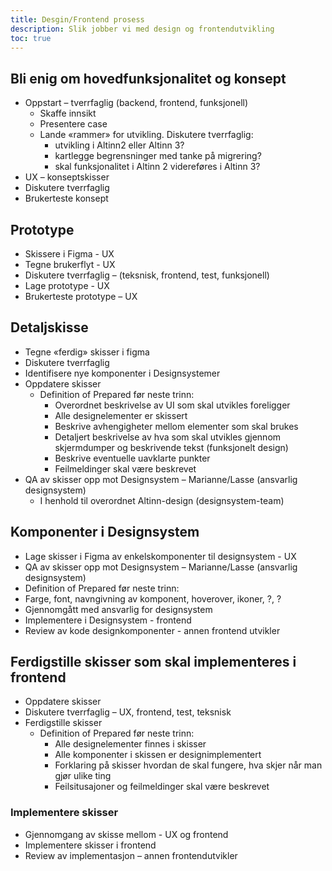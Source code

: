 ```yaml
---
title: Desgin/Frontend prosess
description: Slik jobber vi med design og frontendutvikling
toc: true
---
```



## Bli enig om hovedfunksjonalitet og konsept
  - Oppstart – tverrfaglig (backend, frontend, funksjonell) 
    - Skaffe innsikt
    - Presentere case
    - Lande «rammer» for utvikling. Diskutere tverrfaglig: 
      - utvikling i Altinn2 eller Altinn 3? 
      - kartlegge begrensninger med tanke på migrering? 
      - skal funksjonalitet i Altinn 2 videreføres i Altinn 3? 
  - UX – konseptskisser
  - Diskutere tverrfaglig
  - Brukerteste konsept

## Prototype 
- Skissere i Figma - UX
- Tegne brukerflyt - UX
- Diskutere tverrfaglig – (teksnisk, frontend, test, funksjonell) 
- Lage prototype - UX
- Brukerteste prototype – UX
  
## Detaljskisse
- Tegne «ferdig» skisser i figma
- Diskutere tverrfaglig
- Identifisere nye komponenter i Designsystemer
- Oppdatere skisser 
  - Definition of Prepared før neste trinn: 
    - Overordnet beskrivelse av UI som skal utvikles foreligger
    - Alle designelementer er skissert
    - Beskrive avhengigheter mellom elementer som skal brukes
    - Detaljert beskrivelse av hva som skal utvikles gjennom skjermdumper og beskrivende tekst (funksjonelt design)
    - Beskrive eventuelle uavklarte punkter
    - Feilmeldinger skal være beskrevet
- QA av skisser opp mot Designsystem – Marianne/Lasse (ansvarlig designsystem)
  - I henhold til overordnet Altinn-design (designsystem-team)

## Komponenter i Designsystem
- Lage skisser i Figma av enkelskomponenter til designsystem - UX
- QA av skisser opp mot Designsystem – Marianne/Lasse (ansvarlig designsystem)
-  Definition of Prepared før neste trinn: 
  - Farge, font, navngivning av komponent, hoverover, ikoner, ?, ?
  - Gjennomgått med ansvarlig for designsystem
- Implementere i Designsystem  - frontend
- Review av kode designkomponenter  - annen frontend utvikler
## Ferdigstille skisser som skal implementeres i frontend
   - Oppdatere skisser
   - Diskutere tverrfaglig – UX, frontend, test, teksnisk
   - Ferdigstille skisser
     - Definition of Prepared før neste trinn: 
       - Alle designelementer finnes i skisser
       - Alle komponenter i skissen er designimplementert
       - Forklaring på skisser hvordan de skal fungere, hva skjer når man gjør ulike ting
       - Feilsitusajoner og feilmeldinger skal være beskrevet
### Implementere skisser
- Gjennomgang av skisse mellom - UX og frontend
- Implementere skisser i frontend
- Review av implementasjon – annen frontendutvikler

